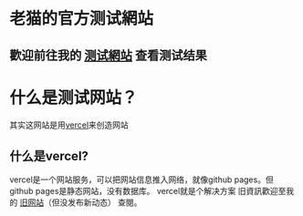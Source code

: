# 老猫的官方测试網站

## 歡迎前往我的 [测试網站](https://laomao1104.vercel.app)  查看测试结果

# 什么是测试网站？
其实这网站是用[vercel](vercel.com)来创造网站
## 什么是vercel?
vercel是一个网站服务，可以把网站信息推入网络，就像github pages。但github pages是静态网站，没有数据库。
vercel就是个解决方案
旧資訊歡迎至我的 [旧网站](https://sites.google.com/view/laomao/)（但没发布新动态） 查閱。
